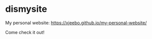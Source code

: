 # dismysite
My personal website: https://xjeebo.github.io/my-personal-website/
  
Come check it out!
